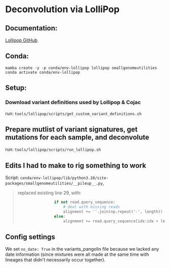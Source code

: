 # Deconvolution via LolliPop

## Documentation:
[Lollipop GitHub](https://github.com/cbg-ethz/LolliPop/tree/main)

## Conda:
```
mamba create -y -p conda/env-lollipop lollipop smallgenomeutilities
conda activate conda/env-lollipop
```

## Setup:
### Download variant definitions used by Lollipop & Cojac
run: `tools/lollipop/scripts/get_custom_variant_definitions.sh`

## Prepare mutlist of variant signatures, get mutations for each sample, and deconvolute
run: `tools/lollipop/scripts/run_lollipop.sh`

## Edits I had to make to rig something to work
Script: `conda/env-lollipop/lib/python3.10/site-packages/smallgenomeutilities/__pileup__.py`, 
> replaced existing line 29, with:
> ```python
>                 if not read.query_sequence:
>                     # deal with missing reads
>                     alignment += ''.join(np.repeat('-', length))
>                 else:
>                     alignment += read.query_sequence[idx:idx + length]
> ```

## Config settings
We set `no_date: True` in the variants_pangolin file because we lacked any date information (since mixtures were all made at the same time with lineages that didn't necessarily occur together).